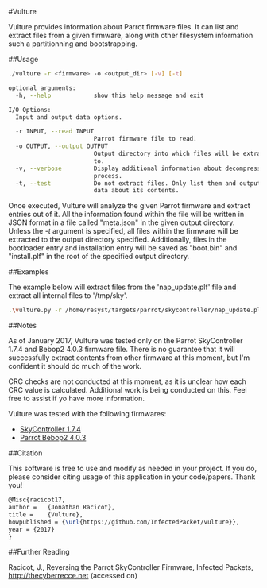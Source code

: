 #Vulture

Vulture provides information about Parrot firmware files. It can list and extract files from a given firmware, along with other filesystem information such a partitionning and bootstrapping.

##Usage

```bash
./vulture -r <firmware> -o <output_dir> [-v] [-t]

optional arguments:
  -h, --help            show this help message and exit

I/O Options:
  Input and output data options.

  -r INPUT, --read INPUT
                        Parrot firmware file to read.
  -o OUTPUT, --output OUTPUT
                        Output directory into which files will be extracted
                        to.
  -v, --verbose			Display additional information about decompression
                        process.
  -t, --test            Do not extract files. Only list them and output JSON
						data about its contents.
```

Once executed, Vulture will analyze the given Parrot firmware and extract entries out of it. All the information found within the file will be written in JSON format in a file called "meta.json" in the given output directory. Unless the _-t_ argument is specified, all files within the firmware will be extracted to the output directory specified. Additionally, files in the bootloader entry and installation entry will be saved as "boot.bin" and "install.plf" in the root of the specified output directory.

##Examples

The example below will extract files from the 'nap_update.plf' file and extract all internal files to '/tmp/sky'.

```bash
.\vulture.py -r /home/resyst/targets/parrot/skycontroller/nap_update.plf -o /tmp/sky
```

##Notes

As of January 2017, Vulture was tested only on the Parrot SkyController 1.7.4 and Bebop2 4.0.3 firmware file. There is no guarantee that it will successfully extract contents from other firmware at this moment, but I'm confident it should do much of the work.

CRC checks are not conducted at this moment, as it is unclear how each CRC value is calculated. Additional work is being conducted on this. Feel free to assist if yo have more information.

Vulture was tested with the following firmwares:
- [SkyController  1.7.4](https://community.parrot.com/t5/Skycontroller/bd-p/Sky)
- [Parrot Bebop2 4.0.3](https://community.parrot.com/t5/Bebop-2/bd-p/Bebop2)

##Citation

This software is free to use and modify as needed in your project. If you do, please consider citing usage of this application in your code/papers. Thank you!

```latex
@Misc{racicot17,
author =   {Jonathan Racicot},
title =    {Vulture},
howpublished = {\url{https://github.com/InfectedPacket/vulture}},
year = {2017}
}
```

##Further Reading

Racicot, J., Reversing the Parrot SkyController Firmware, Infected Packets, http://thecyberrecce.net (accessed on)
